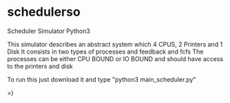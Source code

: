 # schedulerso
Scheduler Simulator Python3

This simulator describes an abstract system which 4 CPUS, 2 Printers and 1 Disk
It consists in two types of processes and feedback and fcfs
The processes can be either CPU BOUND or IO BOUND and should have access to the printers and disk

To run this just download it and type "python3 main_scheduler.py"

=)
